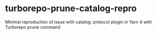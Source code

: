 # turborepo-prune-catalog-repro
Minimal reproduction of issue with catalog: protocol plugin in Yarn 4 with Turborepo prune command
